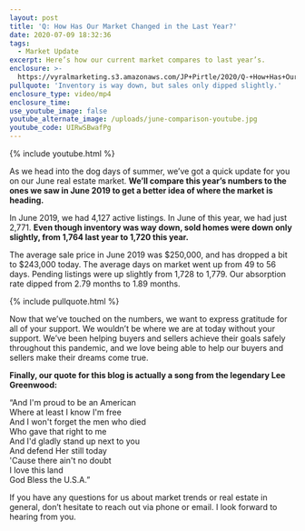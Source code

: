 ```yaml
---
layout: post
title: 'Q: How Has Our Market Changed in the Last Year?'
date: 2020-07-09 18:32:36
tags:
  - Market Update
excerpt: Here’s how our current market compares to last year’s.
enclosure: >-
  https://vyralmarketing.s3.amazonaws.com/JP+Pirtle/2020/Q-+How+Has+Our+Market+Changed+in+the+Last+Year_.mp4
pullquote: 'Inventory is way down, but sales only dipped slightly.'
enclosure_type: video/mp4
enclosure_time:
use_youtube_image: false
youtube_alternate_image: /uploads/june-comparison-youtube.jpg
youtube_code: UIRwSBwafPg
---
```


{% include youtube.html %}

As we head into the dog days of summer, we’ve got a quick update for you on our June real estate market. **We’ll compare this year’s numbers to the ones we saw in June 2019 to get a better idea of where the market is heading.**

In June 2019, we had 4,127 active listings. In June of this year, we had just 2,771. **Even though inventory was way down, sold homes were down only slightly, from 1,764 last year to 1,720 this year.**

The average sale price in June 2019 was $250,000, and has dropped a bit to $243,000 today. The average days on market went up from 49 to 56 days. Pending listings were up slightly from 1,728 to 1,779. Our absorption rate dipped from 2.79 months to 1.89 months.

{% include pullquote.html %}

Now that we’ve touched on the numbers, we want to express gratitude for all of your support. We wouldn’t be where we are at today without your support. We’ve been helping buyers and sellers achieve their goals safely throughout this pandemic, and we love being able to help our buyers and sellers make their dreams come true.

**Finally, our quote for this blog is actually a song from the legendary Lee Greenwood:**

“And I'm proud to be an American<br>Where at least I know I'm free<br>And I won't forget the men who died<br>Who gave that right to me<br>And I'd gladly stand up next to you<br>And defend Her still today<br>'Cause there ain't no doubt<br>I love this land<br>God Bless the U.S.A.”

If you have any questions for us about market trends or real estate in general, don’t hesitate to reach out via phone or email. I look forward to hearing from you.